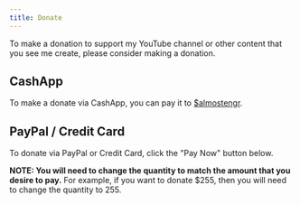 ```yaml
---
title: Donate
---
```


To make a donation to support my YouTube channel or other content that you see me create, 
please consider making a donation.

## CashApp

To make a donate via CashApp, you can pay it to
<a href="https://cash.app/$almostengr" target="_blank">$almostengr</a>.

## PayPal / Credit Card

To donate via PayPal or Credit Card, click the "Pay Now" button below.

**NOTE: You will need to change the quantity to match the amount that you desire to pay.** 
For example,
if you want to donate $255, then you will need to change the quantity to 255.
